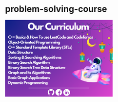 # problem-solving-course
<img src="https://github.com/DevSCommunity23/problem-solving-course/blob/main/Our%20Curriculum/NET%20Developer%20(6).png" width="70%" height="60%">
